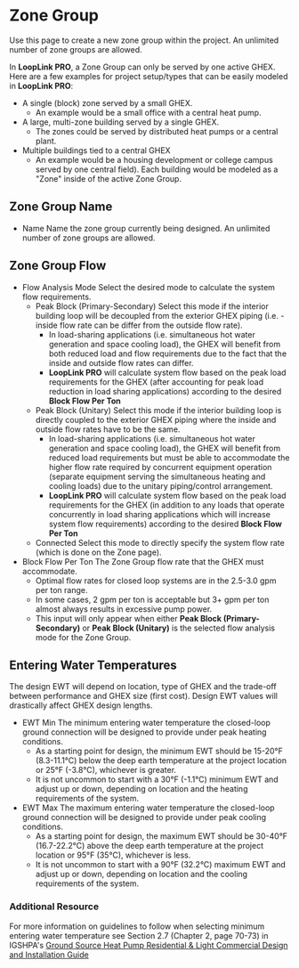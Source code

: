 # Zone Group

Use this page to create a new zone group within the project. An unlimited number of zone groups are allowed.

In **LoopLink PRO**, a Zone Group can only be served by one active GHEX. Here are a few examples for project setup/types that can be easily modeled in **LoopLink PRO**:

* A single (block) zone served by a small GHEX.
    * An example would be a small office with a central heat pump. 
* A large, multi-zone building served by a single GHEX.
    * The zones could be served by distributed heat pumps or a central plant.
* Multiple buildings tied to a central GHEX
    * An example would be a housing development or college campus served by one central field). Each building would be modeled as a "Zone" inside of the active Zone Group.

## Zone Group Name


* <span class="term">Name</span> Name the zone group currently being designed. An unlimited number of zone groups are allowed.

## Zone Group Flow

* <span class="term">Flow Analysis Mode</span> Select the desired mode to calculate the system flow requirements.
    * <span class="term">Peak Block (Primary-Secondary)</span> Select this mode if the interior building loop will be decoupled from the exterior GHEX piping (i.e. - inside flow rate can be differ from the outside flow rate).
        * In load-sharing applications (i.e. simultaneous hot water generation and space cooling load), the GHEX will benefit from both reduced load and flow requirements due to the fact that the inside and outside flow rates can differ.
        * **LoopLink PRO** will calculate system flow based on the peak load requirements for the GHEX (after accounting for peak load reduction in load sharing applications) according to the desired **Block Flow Per Ton**
    * <span class="term">Peak Block (Unitary)</span> Select this mode if the interior building loop is directly coupled to the exterior GHEX piping where the inside and outside flow rates have to be the same.
        * In load-sharing applications (i.e. simultaneous hot water generation and space cooling load), the GHEX will benefit from reduced load requirements but must be able to accommodate the higher flow rate required by concurrent equipment operation (separate equipment serving the simultaneous heating and cooling loads) due to the unitary piping/control arrangement.
        * **LoopLink PRO** will calculate system flow based on the peak load requirements for the GHEX (in addition to any loads that operate concurrently in load sharing applications which will increase system flow requirements) according to the desired **Block Flow Per Ton**
    * <span class="term">Connected</span> Select this mode to directly specify the system flow rate (which is done on the Zone page). 
* <span class="term">Block Flow Per Ton</span> The Zone Group flow rate that the GHEX must accommodate. 
    * Optimal flow rates for closed loop systems are in the 2.5-3.0 gpm per ton range.
    * In some cases, 2 gpm per ton is acceptable but 3+ gpm per ton almost always results in excessive pump power.
    * This input will only appear when either **Peak Block (Primary-Secondary)** or **Peak Block (Unitary)** is the selected flow analysis mode for the Zone Group. 

## Entering Water Temperatures

The design EWT will depend on location, type of GHEX and the trade-off between performance and GHEX size (first cost). Design EWT values will drastically affect GHEX design lengths.

* <span class="term">EWT Min</span> The minimum entering water temperature the closed-loop ground connection will be designed to provide under peak heating conditions.
    * As a starting point for design, the minimum EWT should be 15-20&deg;F (8.3-11.1&deg;C) below the deep earth temperature at the project location or 25&deg;F (-3.8&deg;C), whichever is greater.
    * It is not uncommon to start with a 30&deg;F (-1.1&deg;C) minimum EWT and adjust up or down, depending on location and the heating requirements of the system. 
* <span class="term">EWT Max</span> The maximum entering water temperature the closed-loop ground connection will be designed to provide under peak cooling conditions.
    * As a starting point for design, the maximum EWT should be 30-40&deg;F (16.7-22.2&deg;C) above the deep earth temperature at the project location or 95&deg;F (35&deg;C), whichever is less.
    * It is not uncommon to start with a 90&deg;F (32.2&deg;C) maximum EWT and adjust up or down, depending on location and the cooling requirements of the system. 

<div class="resource">
	<h3>Additional Resource</h3>
	<p>For more information on guidelines to follow when selecting minimum entering water temperature see Section 2.7 (Chapter 2, page 70-73) in IGSHPA's <a href="http://www.geoconnectionsinc.com/bookstore/IGSHPA_rlc_manual.html">Ground Source Heat Pump Residential & Light Commercial Design and Installation Guide</a></p>
</div>

